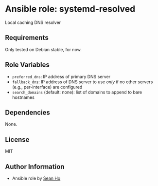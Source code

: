 # Ansible role: systemd-resolved
Local caching DNS resolver

## Requirements
Only tested on Debian stable, for now.

## Role Variables
+ `preferred_dns`: IP address of primary DNS server
+ `fallback_dns`: IP address of DNS server to use *only* if no other servers (e.g., per-interface) are configured
+ `search_domains` (default: none): list of domains to append to bare hostnames

## Dependencies
None.

## License
MIT

## Author Information
+ Ansible role by [Sean Ho](https://github.com/ho-ansible/)
